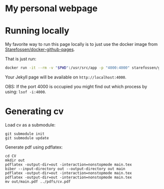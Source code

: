 # My personal webpage

# Running locally

My favorite way to run this page locally is to just use the docker image
from [Starefossen/docker-github-pages](https://github.com/Starefossen/docker-github-pages).

That is just run:
```bash
docker run -it --rm -v "$PWD":/usr/src/app -p "4000:4000" starefossen/github-pages
```
Your Jekyll page will be available on `http://localhost:4000`.

OBS: If the port 4000 is occupied you might find out which process by using: `lsof -i:4000`.

# Generating cv
Load cv as a submodule:
```
git submodule init 
git submodule update
```

Generate pdf using pdflatex:
```
cd CV
mkdir out
pdflatex -output-dir=out -interaction=nonstopmode main.tex
biber --input-directory out --output-directory out main
pdflatex -output-dir=out -interaction=nonstopmode main.tex
pdflatex -output-dir=out -interaction=nonstopmode main.tex
mv out/main.pdf ../pdfs/cv.pdf
```